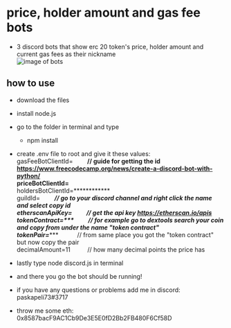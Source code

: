 # price, holder amount and gas fee bots
- 3 discord bots that show erc 20 token's price, holder amount and current gas fees as their nickname  
![image of bots](https://i.imgur.com/bOQJ0QV.png)
## how to use
- download the files
- install node.js
- go to the folder in terminal and type
  - npm install
- create .env file to root and give it these values:  
gasFeeBotClientId=**************&nbsp;&nbsp;&nbsp;&nbsp;&nbsp;&nbsp;&nbsp;&nbsp;&nbsp;&nbsp;// guide for getting the id https://www.freecodecamp.org/news/create-a-discord-bot-with-python/  
priceBotClientId=**************  
holdersBotClientId=************  
guildId=*************&nbsp;&nbsp;&nbsp;&nbsp;&nbsp;&nbsp;&nbsp;&nbsp;&nbsp;&nbsp;// go to your discord channel and right click the name and select copy id  
etherscanApiKey=**************&nbsp;&nbsp;&nbsp;&nbsp;&nbsp;&nbsp;&nbsp;&nbsp;&nbsp;&nbsp;// get the api key https://etherscan.io/apis  
tokenContract=*****************&nbsp;&nbsp;&nbsp;&nbsp;&nbsp;&nbsp;&nbsp;&nbsp;&nbsp;&nbsp;// for example go to dextools search your coin and copy from under the name "token contract"  
tokenPair=****************&nbsp;&nbsp;&nbsp;&nbsp;&nbsp;&nbsp;&nbsp;&nbsp;&nbsp;&nbsp;&nbsp;// from same place you got the "token contract" but now copy the pair  
decimalAmount=11&nbsp;&nbsp;&nbsp;&nbsp;&nbsp;&nbsp;&nbsp;&nbsp;&nbsp;&nbsp;// how many decimal points the price has
  
- lastly type node discord.js in terminal
- and there you go the bot should be running!
- if you have any questions or problems add me in discord: paskapeli73#3717
- throw me some eth: 0x8587bacF9AC1Cb9De3E5E0fD2Bb2FB480F6Cf58D
